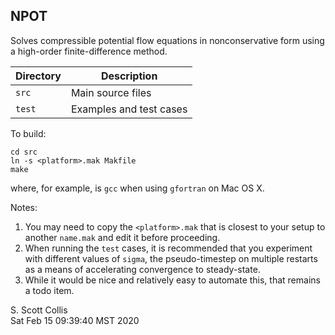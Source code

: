 ## NPOT

Solves compressible potential flow equations in nonconservative form 
using a high-order finite-difference method.

Directory   |   Description 
------------|-------------------------------
`src`       | Main source files
`test`      | Examples and test cases

To build:

    cd src
    ln -s <platform>.mak Makfile
    make

where, for example, <platform> is `gcc` when using `gfortran` on Mac OS X.

Notes:

  1. You may need to copy the `<platform>.mak` that is closest to your
     setup to another `name.mak` and edit it before proceeding.
  2. When running the `test` cases, it is recommended that you experiment
     with different values of `sigma`, the pseudo-timestep on multiple
     restarts as a means of accelerating convergence to steady-state.
  3. While it would be nice and relatively easy to automate this, that
     remains a todo item.

S. Scott Collis \
Sat Feb 15 09:39:40 MST 2020
